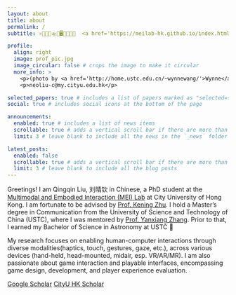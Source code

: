 ```yaml
---
layout: about
title: about
permalink: /
subtitle: ⚛️🔭🌌📡🛸🤖🖥👀👋🧠🤯  <a href='https://meilab-hk.github.io/index.html'>MEI LAB</a>. Kowloon. Hong Kong.

profile:
  align: right
  image: prof_pic.jpg
  image_circular: false # crops the image to make it circular
  more_info: >
    <p>(photo by <a href='http://home.ustc.edu.cn/~wynnewang/'>Wynne</a>)</p>
    <p>neoliu-c@my.cityu.edu.hk</p>

selected_papers: true # includes a list of papers marked as "selected={true}"
social: true # includes social icons at the bottom of the page

announcements:
  enabled: true # includes a list of news items
  scrollable: true # adds a vertical scroll bar if there are more than 3 news items
  limit: 3 # leave blank to include all the news in the `_news` folder

latest_posts:
  enabled: false
  scrollable: true # adds a vertical scroll bar if there are more than 3 new posts items
  limit: 3 # leave blank to include all the blog posts
---
```


Greetings! I am Qingqin Liu, 刘晴钦 in Chinese, a PhD student at the <a href='https://meilab-hk.github.io/index.html'>Multimodal and Embodied Interaction (MEI) Lab</a> at City University of Hong Kong. I am fortunate to be advised by <a href='https://zhukening.wixsite.com/aboutme'>Prof. Kening Zhu</a>. I hold a Master’s degree in Communication from the University of Science and Technology of China (USTC), where I was mentored by <a href='https://dblp.org/pid/117/0075-1.html'>Prof. Yanxiang Zhang</a>. Prior to that, I earned my Bachelor of Science in Astronomy at USTC 🌌

My research focuses on enabling human-computer interactions through diverse modalities(haptics, touch, gestures, gaze, etc.), across various devices (hand-held, head-mounted, midair, esp. VR/AR/MR). I am also passionate about game interaction and playable interfaces, encompassing game design, development, and player experience evaluation.

<a href='https://scholar.google.com/citations?user=gdTfyxcAAAAJ'>Google Scholar</a>
<a href='https://scholars.cityu.edu.hk/en/persons/neoliu'>CityU HK Scholar</a>